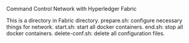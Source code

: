 Command Control Network with Hyperledger Fabric

This is a directory in Fabric directory.
prepare.sh: configure necessary things for network.
start.sh: start all docker containers.
end.sh: stop all docker containers.
delete-conf.sh: delete all configuration files.
